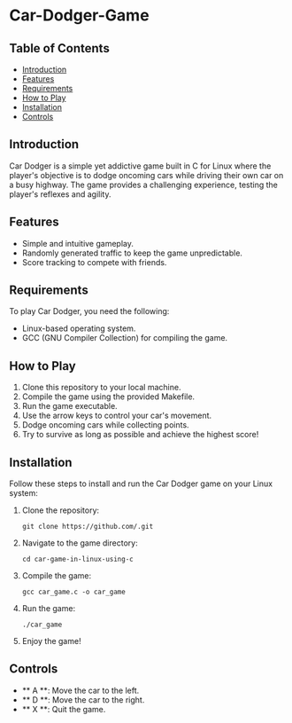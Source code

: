 # Car-Dodger-Game
## Table of Contents
- [Introduction](#introduction)
- [Features](#features)
- [Requirements](#requirements)
- [How to Play](#how-to-play)
- [Installation](#installation)
- [Controls](#controls)


## Introduction
Car Dodger is a simple yet addictive game built in C for Linux where the player's objective is to dodge oncoming cars while driving their own car on a busy highway. The game provides a challenging experience, testing the player's reflexes and agility.


## Features
- Simple and intuitive gameplay.
- Randomly generated traffic to keep the game unpredictable.
- Score tracking to compete with friends.

## Requirements
To play Car Dodger, you need the following:
- Linux-based operating system.
- GCC (GNU Compiler Collection) for compiling the game.

## How to Play
1. Clone this repository to your local machine.
2. Compile the game using the provided Makefile.
3. Run the game executable.
4. Use the arrow keys to control your car's movement.
5. Dodge oncoming cars while collecting points.
6. Try to survive as long as possible and achieve the highest score!

## Installation
Follow these steps to install and run the Car Dodger game on your Linux system:

1. Clone the repository:
   ```
   git clone https://github.com/.git
   ```

2. Navigate to the game directory:
   ```
   cd car-game-in-linux-using-c
   ```

3. Compile the game:
   ```
   gcc car_game.c -o car_game
   ```

4. Run the game:
   ```
   ./car_game
   ```

5. Enjoy the game!

## Controls
- ** A **: Move the car to the left.
- ** D **: Move the car to the right.
- ** X **: Quit the game.
